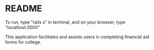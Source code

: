 # README

To run, type "rails s" in terminal, and on your browser, type "localhost:3000"

This application facilitates and assists users in completing financial aid forms for college.
